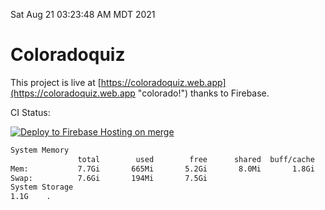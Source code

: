Sat Aug 21 03:23:48 AM MDT 2021

# Coloradoquiz


This project is live at [https://coloradoquiz.web.app](https://coloradoquiz.web.app "colorado!") thanks to Firebase.

CI Status: 

[![Deploy to Firebase Hosting on merge](https://github.com/teamkushal/coloradoquiz/actions/workflows/firebase-hosting-merge.yml/badge.svg)](https://github.com/teamkushal/coloradoquiz/actions/workflows/firebase-hosting-merge.yml)

```bash
System Memory
               total        used        free      shared  buff/cache   available
Mem:           7.7Gi       665Mi       5.2Gi       8.0Mi       1.8Gi       6.7Gi
Swap:          7.6Gi       194Mi       7.5Gi
System Storage
1.1G	.
```
```bash
